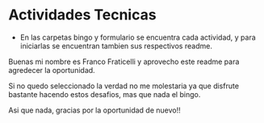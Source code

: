 # Actividades Tecnicas

- En las carpetas bingo y formulario se encuentra cada actividad, y para iniciarlas se encuentran tambien sus respectivos readme.



Buenas mi nombre es Franco Fraticelli y aprovecho este readme para agredecer la oportunidad.

Si no quedo seleccionado la verdad no me molestaria ya que disfrute bastante hacendo estos desafios, mas que nada el bingo.

Asi que nada, gracias por la oportunidad de nuevo!!